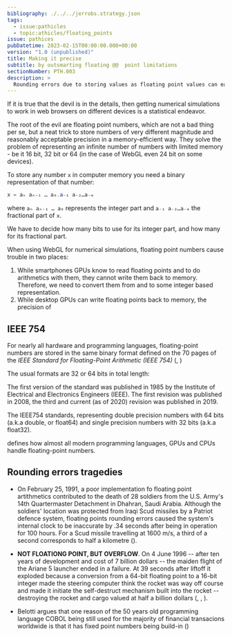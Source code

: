 ```yaml
---
bibliography: ./../../jerrobs.strategy.json
tags:
  - issue:pathicles
  - topic:athicles/floating_points
issue: pathices
pubDatetime: 2023-02-15T00:00:00.000+00:00
version: "1.0 (unpublished)"
title: Making it precise
subtitle: by outsmarting floating @@  point limitations
sectionNumber: PTH.003
description: >
  Rounding errors due to storing values as floating point values can easily get out of hand, particular care is required if you can only safely assume 16 bit precision.
---
```


If it is true that the devil is in the details, then getting numerical simulations to work in web browsers on different devices is a statistical endeavor.

The root of the evil are floating point numbers, which are not a bad thing per se, but a neat trick to store numbers of very different magnitude and reasonably acceptable precision in a memory-efficient way. They solve the problem of representing an infinite number of numbers with limited memory - be it 16 bit, 32 bit or 64 (in the case of WebGL even 24 bit on some devices).

<div class="level1">

To store any number `x` in computer memory you need a binary representation of that number:

```glsl
x = aₙ aₙ₋₁ … a₀.a₋₁ a₋₂…a₋ₘ

```

where `aₙ aₙ₋₁ … a₀` represents the integer part and `a₋₁ a₋₂…a₋ₘ` the fractional part of `x`.

We have to decide how many bits to use for its integer part, and how many for its fractional part.

</div>

When using WebGL for numerical simulations, floating point numbers cause trouble in two places:

1. While smartphones GPUs know to read floating points and to do arithmetics with them, they cannot write them back to memory. Therefore, we need to convert them from and to some integer based representation.
2. While desktop GPUs can write floating points back to memory, the precision of

## IEEE 754

For nearly all hardware and programming languages, floating-point numbers are stored in the same binary format defined on the 70 pages of the _IEEE Standard for Floating-Point Arithmetic (IEEE 754)_ (<bib-ref cite-key="ieee__2019__754" />, <bib-ref cite-key="ieee__2019__754" />)

The usual formats are 32 or 64 bits in total length:

The first version of the standard was published in 1985 by the Institute of Electrical and Electronics Engineers (IEEE). The first revision was published in 2008, the third and current (as of 2020) revision was published in 2019.

The IEEE754 standards, representing double precision numbers with 64 bits (a.k.a double, or float64) and single precision numbers with 32 bits (a.k.a float32).

defines how almost all modern programming languages, GPUs and CPUs handle floating-point numbers.

## Rounding errors tragedies

- On February 25, 1991, a poor implementation fo floating point artithmetics contributed to the death of 28 soldiers from the U.S. Army's 14th Quartermaster Detachment in Dhahran, Saudi Arabia. Although the soldiers' location was protected from Iraqi Scud missiles by a Patriot defence system, floating points rounding errors caused the system's internal clock to be inaccurate by .34 seconds after being in operation for 100 hours. For a Scud missile travelling at 1600 m/s, a third of a second corresponds to half a kilometre (<bib-ref cite-key="benchoff__2015__improvement" />).

- **NOT FLOATIONG POINT, BUT OVERFLOW**. On 4 June 1996 -- after ten years of development and cost of 7 billion dollars -- the maiden flight of the Ariane 5 launcher ended in a failure. At 39 seconds after liftoff it exploded because a conversion from a 64-bit floating point to a 16-bit integer made the steering computer think the rocket was way off course and made it initiate the self-destruct mechanism built into the rocket -- destroying the rocket and cargo valued at half a billion dollars (<bib-ref cite-key="stadther__1998__high" />, <bib-ref cite-key="lions__1999__ariane" />, <bib-ref cite-key="cnn__1996__unmanned" />).

- Belotti argues that one reason of the 50 years old programming language COBOL being still used for the majority of financial transacions worldwide is that it has fixed point numbers being build-in (<bib-ref cite-key="bellotti__2018__cobol" />)
